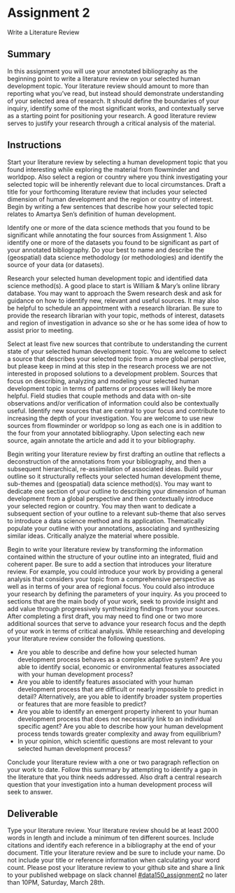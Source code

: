 # Assignment 2
Write a Literature Review

## Summary
In this assignment you will use your annotated bibliography as the beginning point to write a literature review on your selected human development topic. Your literature review should amount to more than reporting what you’ve read, but instead should demonstrate understanding of your selected area of research. It should define the boundaries of your inquiry, identify some of the most significant works, and contextually serve as a starting point for positioning your research. A good literature review serves to justify your research through a critical analysis of the material.

## Instructions
Start your literature review by selecting a human development topic that you found interesting while exploring the material from flowminder and worldpop. Also select a region or country where you think investigating your selected topic will be inherently relevant due to local circumstances. Draft a title for your forthcoming literature review that includes your selected dimension of human development and the region or country of interest. Begin by writing a few sentences that describe how your selected topic relates to Amartya Sen’s definition of human development.

Identify one or more of the data science methods that you found to be significant while annotating the four sources from Assignment 1.  Also identify one or more of the datasets you found to be significant as part of your annotated bibliography. Do your best to name and describe the (geospatial) data science methodology (or methodologies) and identify the source of your data (or datasets).

Research your selected human development topic and identified data science method(s). A good place to start is William & Mary’s online library database.  You may want to approach the Swem research desk and ask for guidance on how to identify new, relevant and useful sources. It may also be helpful to schedule an appointment with a research librarian.  Be sure to provide the research librarian with your topic, methods of interest, datasets and region of investigation in advance so she or he has some idea of how to assist prior to meeting.

Select at least five new sources that contribute to understanding the current state of your selected human development topic. You are welcome to select a source that describes your selected topic from a more global perspective, but please keep in mind at this step in the research process we are not interested in proposed solutions to a development problem. Sources that focus on describing, analyzing and modeling your selected human development topic in terms of patterns or processes will likely be more helpful. Field studies that couple methods and data with on-site observations and/or verification of information could also be contextually useful. Identify new sources that are central to your focus and contribute to increasing the depth of your investigation. You are welcome to use new sources from flowminder or worldpop so long as each one is in addition to the four from your annotated bibliography. Upon selecting each new source, again annotate the article and add it to your bibliography.

Begin writing your literature review by first drafting an outline that reflects a deconstruction of the annotations from your bibliography, and then a subsequent hierarchical, re-assimilation of associated ideas. Build your outline so it structurally reflects your selected human development theme, sub-themes and (geospatial) data science method(s). You may want to dedicate one section of your outline to describing your dimension of human development from a global perspective and then contextually introduce your selected region or country. You may then want to dedicate a subsequent section of your outline to a relevant sub-theme that also serves to introduce a data science method and its application. Thematically populate your outline with your annotations, associating and synthesizing similar ideas. Critically analyze the material where possible.

Begin to write your literature review by transforming the information contained within the structure of your outline into an integrated, fluid and coherent paper. Be sure to add a section that introduces your literature review. For example, you could introduce your work by providing a general analysis that considers your topic from a comprehensive perspective as well as in terms of your area of regional focus. You could also introduce your research by defining the parameters of your inquiry. As you proceed to sections that are the main body of your work, seek to provide insight and add value through progressively synthesizing findings from your sources. After completing a first draft, you may need to find one or two more additional sources that serve to advance your research focus and the depth of your work in terms of critical analysis. While researching and developing your literature review consider the following questions.

- Are you able to describe and define how your selected human development process behaves as a complex adaptive system? Are you able to identify social, economic or environmental features associated with your human development process?
- Are you able to identify features associated with your human development process that are difficult or nearly impossible to predict in detail? Alternatively, are you able to identify broader system properties or features that are more feasible to predict?
- Are you able to identify an emergent property inherent to your human development process that does not necessarily link to an individual specific agent? Are you able to describe how your human development process tends towards greater complexity and away from equilibrium?
- In your opinion, which scientific questions are most relevant to your selected human development process?

Conclude your literature review with a one or two paragraph reflection on your work to date. Follow this summary by attempting to identify a gap in the literature that you think needs addressed. Also draft a central research question that your investigation into a human development process will seek to answer.

## Deliverable
Type your literature review.  Your literature review should be at least 2000 words in length and include a minimum of ten different sources. Include citations and identify each reference in a bibliography at the end of your document.  Title your literature review and be sure to include your name.  Do not include your title or reference information when calculating your word count. Please post your literature review to your github site and share a link to your published webpage on slack channel [#data150_assignment2](https://wmdsi.slack.com/archives/CUH8Z5Q00) no later than 10PM, Saturday, March 28th.
